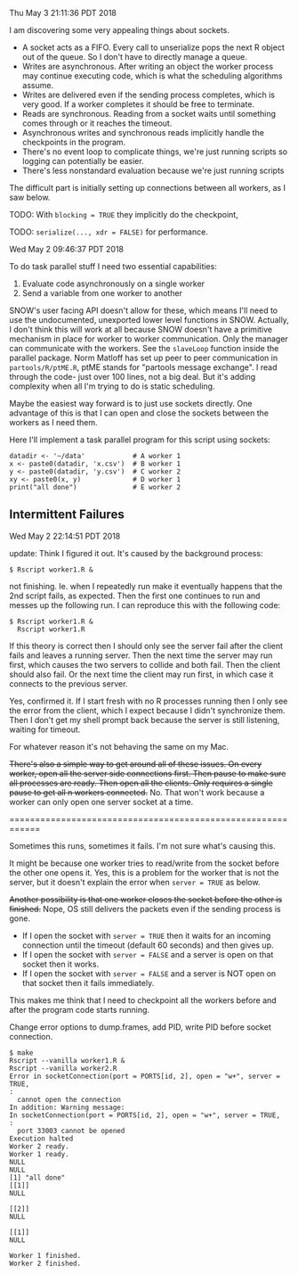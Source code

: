 Thu May  3 21:11:36 PDT 2018

I am discovering some very appealing things about sockets.

- A socket acts as a FIFO. Every call to unserialize pops the next R
  object out of the queue. So I don't have to directly manage a queue.
- Writes are asynchronous. After writing an object the worker process may
  continue executing code, which is what the scheduling algorithms assume.
- Writes are delivered even if the sending process completes, which is very
  good. If a worker completes it should be free to terminate.
- Reads are synchronous. Reading from a socket waits until something comes
  through or it reaches the timeout.
- Asynchronous writes and synchronous reads implicitly handle the
  checkpoints in the program.
- There's no event loop to complicate things, we're just running scripts so
  logging can potentially be easier.
- There's less nonstandard evaluation because we're just running scripts

The difficult part is initially setting up connections between all workers,
as I saw below.


TODO: With `blocking = TRUE` they implicitly do the checkpoint, 

TODO: `serialize(..., xdr = FALSE)` for performance.

Wed May  2 09:46:37 PDT 2018

To do task parallel stuff I need two essential capabilities:

1. Evaluate code asynchronously on a single worker
2. Send a variable from one worker to another

SNOW's user facing API doesn't allow for these, which means I'll need to
use the undocumented, unexported lower level functions in SNOW. Actually, I
don't think this will work at all because SNOW doesn't have a primitive
mechanism in place for worker to worker communication. Only the manager
can communicate with the workers. See the `slaveLoop` function inside the
parallel package. Norm Matloff has set up peer to peer communication in
`partools/R/ptME.R`, ptME stands for "partools message exchange". I read
through the code- just over 100 lines, not a big deal. But it's adding
complexity when all I'm trying to do is static scheduling.

Maybe the easiest way forward is to just use sockets directly. One
advantage of this is that I can open and close the sockets between the
workers as I need them.

Here I'll implement a task parallel program for this script using sockets:

```{r}
datadir <- '~/data'            # A worker 1
x <- paste0(datadir, 'x.csv')  # B worker 1
y <- paste0(datadir, 'y.csv')  # C worker 2
xy <- paste0(x, y)             # D worker 1
print("all done")              # E worker 2
```


## Intermittent Failures

Wed May  2 22:14:51 PDT 2018

update: Think I figured it out. It's caused by the background process:

```
$ Rscript worker1.R &
```

not finishing. Ie. when I repeatedly run make it eventually happens that
the 2nd script fails, as expected. Then the first one continues to run and
messes up the following run. I can reproduce this with the following code:

```
$ Rscript worker1.R &
  Rscript worker1.R
```

If this theory is correct then I should only see the server fail after the
client fails and leaves a running server. Then the next time the server may
run first, which causes the two servers to collide and both fail. Then the
client should also fail. Or the next time the client may run first, in
which case it connects to the previous server.

Yes, confirmed it. If I start fresh with no R processes running then I only
see the error from the client, which I expect because I didn't synchronize
them. Then I don't get my shell prompt back because the server is still
listening, waiting for timeout.

For whatever reason it's not behaving the same on my Mac.

~~There's also a simple way to get around all of these issues. On every
worker, open all the server side connections first. Then pause to make sure
all processes are ready. Then open all the clients. Only requires a single
pause to get all n workers connected.~~ No. That won't work because a
worker can only open one server socket at a time.

============================================================

Sometimes this runs, sometimes it fails.
I'm not sure what's causing this.

It might be because one worker tries to read/write from the socket before
the other one opens it. Yes, this is a problem for the worker that is not
the server, but it doesn't explain the error when `server = TRUE` as below.

~~Another possibility is that one worker closes the
socket before the other is finished.~~ Nope, OS still delivers the packets
even if the sending process is gone.

- If I open the socket with `server = TRUE` then it waits for an incoming
  connection until the timeout (default 60 seconds) and then gives up.
- If I open the socket with `server = FALSE` and a server is open on that
  socket then it works.
- If I open the socket with `server = FALSE` and a server is NOT open on
  that socket then it fails immediately.

This makes me think that I need to checkpoint all the workers before and
after the program code starts running.

Change error options to dump.frames, add PID, write PID before socket
connection.

```
$ make
Rscript --vanilla worker1.R &
Rscript --vanilla worker2.R
Error in socketConnection(port = PORTS[id, 2], open = "w+", server = TRUE,
:
  cannot open the connection
In addition: Warning message:
In socketConnection(port = PORTS[id, 2], open = "w+", server = TRUE,  :
  port 33003 cannot be opened
Execution halted
Worker 2 ready.
Worker 1 ready.
NULL
NULL
[1] "all done"
[[1]]
NULL

[[2]]
NULL

[[1]]
NULL

Worker 1 finished.
Worker 2 finished.
```
